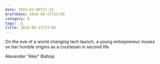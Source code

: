 ```yaml
---
date: 2019-03-06T21:22
draftDate: 2016-09-17T23:09
category: Q
tags: _q
title: 2016-09-17T23:09
---
```


On the eve of a world changing tech launch, a young entrepreneur muses on her humble origins as a courtesan in second life 

Alexander "Alex" Bishop

